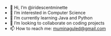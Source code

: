 - 👋 Hi, I’m @iridescentminette
- 👀 I’m interested in Computer Science
- 🌱 I’m currently learning Java and Python
- 💞️ I’m looking to collaborate on coding projects
- 📫 How to reach me: muminaguled@gmail.com

<!---
iridescentminette/iridescentminette is a ✨ special ✨ repository because its `README.md` (this file) appears on your GitHub profile.
You can click the Preview link to take a look at your changes.
--->

